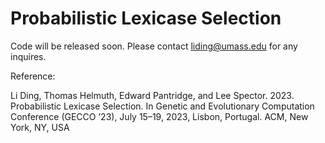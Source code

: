 # Probabilistic Lexicase Selection


Code will be released soon. Please contact liding@umass.edu for any inquires.


Reference:

Li Ding, Thomas Helmuth, Edward Pantridge, and Lee Spector. 2023. Probabilistic Lexicase Selection. In Genetic and Evolutionary Computation Conference (GECCO ’23), July 15–19, 2023, Lisbon, Portugal. ACM, New York, NY, USA
